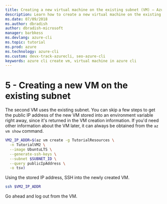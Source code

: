 ```yaml
---
title: Creating a new virtual machine on the existing subnet (VM) – Azure CLI | Microsoft Docs
description: Learn how to create a new virtual machine on the existing subnet with Azure CLI.
ms.date: 07/09/2018
ms.author: dbradish
author: dbradish-microsoft
manager: barbkess
ms.devlang: azure-cli
ms.topic: tutorial
ms.prod: azure
ms.technology: azure-cli
ms.custom: devx-track-azurecli, seo-azure-cli
keywords: azure cli create vm, virtual machine in azure cli
---
```


# 5 - Creating a new VM on the existing subnet

The second VM uses the existing subnet. You can skip a few steps to get the public IP address of the new VM stored into an environment
variable right away, since it's returned in the VM creation information. If you'd need other information about the VM later, it can always be
obtained from the `az vm show` command.

```bash
VM2_IP_ADDR=$(az vm create -g TutorialResources \
  -n TutorialVM2 \
  --image UbuntuLTS \
  --generate-ssh-keys \
  --subnet $SUBNET_ID \
  --query publicIpAddress \
  -o tsv)
```

Using the stored IP address, SSH into the newly created VM.

```bash
ssh $VM2_IP_ADDR
```

Go ahead and log out from the VM.
